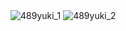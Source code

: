 


<img src="https://github-readme-stats.vercel.app/api?username=489yuki&count_private=true&show_icons=true&theme=dracula" alt="489yuki_1" />
<img src="https://github-readme-stats.vercel.app/api/top-langs/?username=489yuki&layout=compact&theme=dracula" alt="489yuki_2" />
